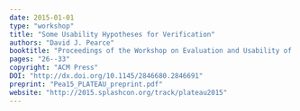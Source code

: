 ```yaml
---
date: 2015-01-01
type: "workshop"
title: "Some Usability Hypotheses for Verification"
authors: "David J. Pearce"
booktitle: "Proceedings of the Workshop on Evaluation and Usability of Programming Languages (PLATEAU),"
pages: "26--33"
copyright: "ACM Press"
DOI: "http://dx.doi.org/10.1145/2846680.2846691"
preprint: "Pea15_PLATEAU_preprint.pdf"
website: "http://2015.splashcon.org/track/plateau2015"
---
```


